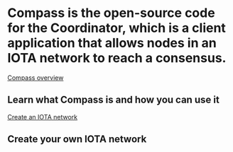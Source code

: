 # Compass is the open-source code for the Coordinator, which is a client application that allows nodes in an IOTA network to reach a consensus.

[Compass overview](/0.1/introduction/overview.md)
## Learn what Compass is and how you can use it

[Create an IOTA network](/0.1/how-to-guides/create-an-iota-network.md)
## Create your own IOTA network
